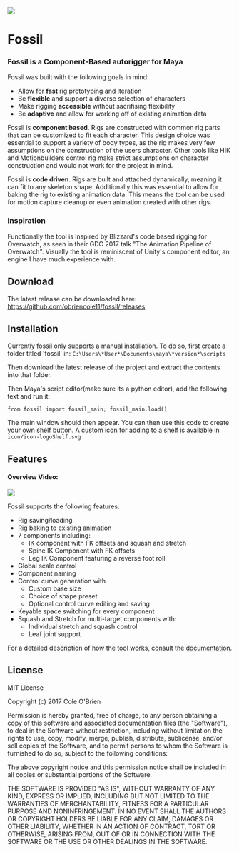![](http://i.imgur.com/ojErmbl.gif)

# Fossil
### Fossil is a Component-Based autorigger for Maya

Fossil was built with the following goals in mind:
* Allow for **fast** rig prototyping and iteration
* Be **flexible** and support a diverse selection of characters
* Make rigging **accessible** without sacrifising flexibility
* Be **adaptive** and allow for working off of existing animation data

Fossil is **component based**. Rigs are constructed with common rig parts that can be customized to fit each character. This design choice was essential to support a variety of body types, as the rig makes very few assumptions on the construction of the users character. Other tools like HIK and Motionbuilders control rig make strict assumptions on character construction and would not work for the project in mind.

Fossil is **code driven**. Rigs are built and attached dynamically, meaning it can fit to any skeleton shape. Additionally this was essential to allow for baking the rig to existing animation data. This means the tool can be used for motion capture cleanup or even animation created with other rigs.

### Inspiration

Functionally the tool is inspired by Blizzard's code based rigging for Overwatch, as seen in their GDC 2017 talk "The Animation Pipeline of Overwatch". Visually the tool is reminiscent of Unity's component editor, an engine I have much experience with.

## Download

The latest release can be downloaded here:
https://github.com/obriencole11/fossil/releases

## Installation

Currently fossil only supports a manual installation. To do so, first create a folder titled 'fossil' in: `C:\Users\*User*\Documents\maya\*version*\scripts`

Then download the latest release of the project and extract the contents into that folder.

Then Maya's script editor(make sure its a python editor), add the following text and run it:
```
from fossil import fossil_main; fossil_main.load()
```
The main window should then appear. You can then use this code to create your own shelf button. A custom icon for adding to a shelf is available in `icon/icon-logoShelf.svg`

## Features

#### Overview Video:
[![](https://i.vimeocdn.com/filter/overlay?src0=https%3A%2F%2Fi.vimeocdn.com%2Fvideo%2F644837265_1280x720.jpg&src1=https%3A%2F%2Ff.vimeocdn.com%2Fimages_v6%2Fshare%2Fplay_icon_overlay.png)](https://vimeo.com/225499505)

Fossil supports the following features:
* Rig saving/loading
* Rig baking to existing animation
* 7 components including:
  * IK component with FK offsets and squash and stretch
  * Spine IK Component with FK offsets
  * Leg IK Component featuring a reverse foot roll
* Global scale control
* Component naming
* Control curve generation with
  * Custom base size
  * Choice of shape preset
  * Optional control curve editing and saving
* Keyable space switching for every component
* Squash and Stretch for multi-target components with:
  * Individual stretch and squash control
  * Leaf joint support

For a detailed description of how the tool works, consult the [documentation](https://github.com/obriencole11/fossil/blob/master/Documentation.md).

## License

MIT License

Copyright (c) 2017 Cole O'Brien

Permission is hereby granted, free of charge, to any person obtaining a copy
of this software and associated documentation files (the "Software"), to deal
in the Software without restriction, including without limitation the rights
to use, copy, modify, merge, publish, distribute, sublicense, and/or sell
copies of the Software, and to permit persons to whom the Software is
furnished to do so, subject to the following conditions:

The above copyright notice and this permission notice shall be included in all
copies or substantial portions of the Software.

THE SOFTWARE IS PROVIDED "AS IS", WITHOUT WARRANTY OF ANY KIND, EXPRESS OR
IMPLIED, INCLUDING BUT NOT LIMITED TO THE WARRANTIES OF MERCHANTABILITY,
FITNESS FOR A PARTICULAR PURPOSE AND NONINFRINGEMENT. IN NO EVENT SHALL THE
AUTHORS OR COPYRIGHT HOLDERS BE LIABLE FOR ANY CLAIM, DAMAGES OR OTHER
LIABILITY, WHETHER IN AN ACTION OF CONTRACT, TORT OR OTHERWISE, ARISING FROM,
OUT OF OR IN CONNECTION WITH THE SOFTWARE OR THE USE OR OTHER DEALINGS IN THE
SOFTWARE.
